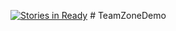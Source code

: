 [![Stories in Ready](https://badge.waffle.io/teamzone/teamzone.png?label=ready&title=Ready)](https://waffle.io/teamzone/teamzone)
﻿# TeamZoneDemo


